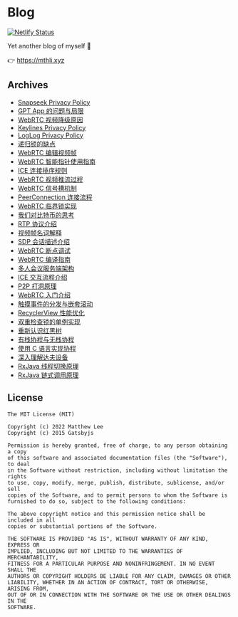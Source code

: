 # Blog

[![Netlify Status](https://api.netlify.com/api/v1/badges/2fa4fa62-6253-4858-b810-c12f3069e0c6/deploy-status)](https://app.netlify.com/sites/mthli/deploys)

Yet another blog of myself 👀

👉 <https://mthli.xyz>

## Archives

- [Snapseek Privacy Policy](https://mthli.xyz/snapseek/)
- [GPT App 的问题与局限](https://mthli.xyz/gpt-limit/)
- [WebRTC 视频降级原因](https://mthli.xyz/video-quality-limitation/)
- [Keylines Privacy Policy](https://mthli.xyz/keylines/)
- [LogLog Privacy Policy](https://mthli.xyz/loglog/)
- [递归锁的缺点](https://mthli.xyz/recursive-re-entrant-locks/)
- [WebRTC 编辑视频帧](https://mthli.xyz/webrtc-frame-transformer/)
- [WebRTC 智能指针使用指南](https://mthli.xyz/webrtc-smart-pointers/)
- [ICE 连接排序规则](https://mthli.xyz/ice-connection-sorting/)
- [WebRTC 视频推流过程](https://mthli.xyz/video-streaming-process/)
- [WebRTC 信号槽机制](https://mthli.xyz/webrtc-sigslot/)
- [PeerConnection 连接流程](https://mthli.xyz/peer-connection/)
- [WebRTC 临界锁实现](https://mthli.xyz/webrtc-criticalsection/)
- [我们对比特币的思考](https://mthli.xyz/our-thoughts-on-bitcoin/)
- [RTP 协议介绍](https://mthli.xyz/rtp-introduction/)
- [视频帧名词解释](https://mthli.xyz/video-frame-words/)
- [SDP 会话描述介绍](https://mthli.xyz/sdp-introduction/)
- [WebRTC 断点调试](https://mthli.xyz/webrtc-breakpoint/)
- [WebRTC 编译指南](https://mthli.xyz/webrtc-compilation/)
- [多人会议服务端架构](https://mthli.xyz/mesh-mcu-sfu/)
- [ICE 交互流程介绍](https://mthli.xyz/ice-stun-turn/)
- [P2P 打洞原理](https://mthli.xyz/p2p-hole-punching/)
- [WebRTC 入门介绍](https://mthli.xyz/webrtc-introduction/)
- [触摸事件的分发与嵌套滚动](https://mthli.xyz/touch-nested-scrolling/)
- [RecyclerView 性能优化](https://mthli.xyz/recyclerview-optimization/)
- [双重检查锁的单例实现](https://mthli.xyz/double-checked-locking-singleton/)
- [重新认识红黑树](https://mthli.xyz/rethink-red-black-tree/)
- [有栈协程与无栈协程](https://mthli.xyz/stackful-stackless/)
- [使用 C 语言实现协程](https://mthli.xyz/coroutines-in-c/)
- [深入理解达夫设备](https://mthli.xyz/duff-device/)
- [RxJava 线程切换原理](https://mthli.xyz/rxjava-scheduler/)
- [RxJava 链式调用原理](https://mthli.xyz/rxjava-chain/)

## License

    The MIT License (MIT)

    Copyright (c) 2022 Matthew Lee
    Copyright (c) 2015 Gatsbyjs

    Permission is hereby granted, free of charge, to any person obtaining a copy
    of this software and associated documentation files (the "Software"), to deal
    in the Software without restriction, including without limitation the rights
    to use, copy, modify, merge, publish, distribute, sublicense, and/or sell
    copies of the Software, and to permit persons to whom the Software is
    furnished to do so, subject to the following conditions:

    The above copyright notice and this permission notice shall be included in all
    copies or substantial portions of the Software.

    THE SOFTWARE IS PROVIDED "AS IS", WITHOUT WARRANTY OF ANY KIND, EXPRESS OR
    IMPLIED, INCLUDING BUT NOT LIMITED TO THE WARRANTIES OF MERCHANTABILITY,
    FITNESS FOR A PARTICULAR PURPOSE AND NONINFRINGEMENT. IN NO EVENT SHALL THE
    AUTHORS OR COPYRIGHT HOLDERS BE LIABLE FOR ANY CLAIM, DAMAGES OR OTHER
    LIABILITY, WHETHER IN AN ACTION OF CONTRACT, TORT OR OTHERWISE, ARISING FROM,
    OUT OF OR IN CONNECTION WITH THE SOFTWARE OR THE USE OR OTHER DEALINGS IN THE
    SOFTWARE.
